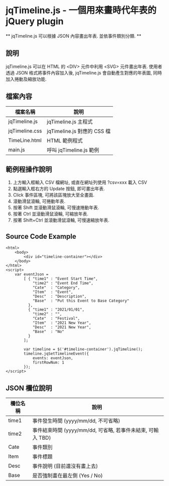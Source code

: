 # jqTimeline.js - 一個用來畫時代年表的 jQuery plugin

** jqTimeline.js 可以根據 JSON 內容畫出年表. 並依事件類別分類. **

## 說明
jqTimeline.js 可以在 HTML 的 &lt;DIV&gt; 元件中利用 &lt;SVG&gt; 元件畫出年表. 使用者透過 JSON 格式將事件內容加入後, jqTimeline.js 會自動產生對應的年表圖, 同時加入捲動及縮放功能.

## 檔案內容
| **檔案名稱**     | **說明**                        |
| ----------------|--------------------------------|
| jqTimeline.js   | jqTimeline.js 主程式            |
| jqTimeline.css  | jqTimeline.js 對應的 CSS 檔     |
| TimeLine.html   | HTML 範例程式                   |
| main.js         | 呼叫 jqTimeline.js 範例         |

## 範例程操作說明
1. 上方輸入框輸入 CSV 檔網址, 或直在網址列使用 ?csv=xxx 載入 CSV
1. 點選輸入框右方的 Update 按鈕, 即可畫出年表.
1. Click 事件區塊, 可將該區塊放大至全畫面.
1. 滾動滑鼠滾輪, 可捲動年表.
1. 按著 Shift 並滾動滑鼠滾輪, 可慢速捲動年表.
1. 按著 Ctrl 並滾動滑鼠滾輪, 可縮放年表.
1. 按著 Shift+Ctrl 並滾動滑鼠滾輪, 可慢速縮放年表.

## Source Code Example
```
<html>
    <body>
        <div id="timeline-container"></div>
    </body>
</html>
<script>
    var eventJson =
        [ { "time1" : "Event Start Time",
            "time2" : "Event End Time",
            "Cate"  : "Category",
            "Item"  : "Event",
            "Desc"  : "Description",
            "Base"  : "Put this Event to Base Category"
          },
          { "time1" : "2021/01/01",
            "time2" : "",
            "Cate"  : "Festival",
            "Item"  : "2021 New Year",
            "Desc"  : "2021 New Year",
            "Base"  : "No"
          }
        ];

        var timeline = $('#timeline-container').jqTimeline();
        timeline.jqSetTimelineEvent({
            events: eventJson,
            firstRowNum: 1
        });
</script>
```

## JSON 欄位說明
| **欄位名稱** | **說明**                                              |
| ------------|------------------------------------------------------|
| time1       | 事件發生時間 (yyyy/mm/dd, 不可省略)                      |
| time2       | 事件結束時間 (yyyy/mm/dd, 可省略, 若事件未結束, 可輸入 TBD) |
| Cate        | 事件類別                                               |
| Item        | 事件標題                                               |
| Desc        | 事件說明 (目前還沒有畫上去)                               |
| Base        | 是否強制畫在最左側 (Yes / No)                            |
